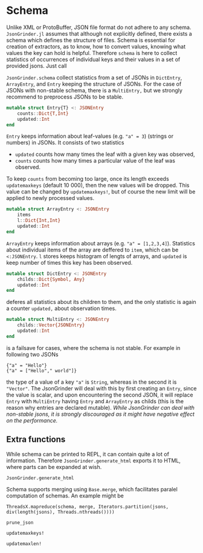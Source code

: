 # Schema

Unlike XML or ProtoBuffer, JSON file format do not adhere to any schema. `JsonGrinder.jl` assumes that although not explicitly defined, there exists a schema which defines the structure of files. Schema is essential for creation of extractors, as to know, how to convert values, knowing what values the key can hold is helpful. Therefore `schema` is here to collect statistics of occurrences of individual keys and their values in a set of provided jsons. Just call 

`JsonGrinder.schema` collect statistics from a set of JSONs in `DictEntry`, `ArrayEntry`,  and `Entry` keeping the structure of JSONs. For the case of JSONs with non-stable schema, there is a `MultiEntry,` but we strongly recommend to preprocess JSONs to be stable.

```julia
mutable struct Entry{T} <: JSONEntry
	counts::Dict{T,Int}
	updated::Int
end
```
`Entry` keeps information about leaf-values (e.g. `"a" = 3`) (strings or numbers) in JSONs. It consists of two statistics
* `updated` counts how many times the leaf with a given key was observed,
* `counts` counts how many times a particular value of the leaf was observed.

To keep `counts` from becoming too large, once its length exceeds `updatemaxkeys` (default 10 000), then the new values will be dropped. This value can be changed by `updatemaxkeys!`, but of course the new limit will be applied to newly processed values.


```julia
mutable struct ArrayEntry <: JSONEntry
	items
	l::Dict{Int,Int}
	updated::Int
end
```
`ArrayEntry` keeps information about arrays (e.g. `"a" = [1,2,3,4]`). Statistics about individual items of the array are deffered to `item`, which can be `<:JSONEntry`. `l` stores keeps histogram of lengts of arrays, and `updated` is keep number of times this key has been observed.


```julia
mutable struct DictEntry <: JSONEntry
	childs::Dict{Symbol, Any}
	updated::Int
end
```
deferes all statistics about its children to them, and the only statistic is again a counter `updated,` about observation times.

```julia
mutable struct MultiEntry <: JSONEntry
	childs::Vector{JSONEntry}
	updated::Int
end
```
is a failsave for cases, where the schema is not stable. For example in following two JSONs
```
{"a" = "Hello"}
{"a" = ["Hello"," world"]}
```
the type of a value of a key `"a"` is `String`, whereas in the second it is `"Vector"`. The JsonGrinder will deal with this by first creating an `Entry`, since the value is scalar, and upon encountering the second JSON, it will replace `Entry` with `MultiEntry` having `Entry` and `ArrayEntry` as childs (this is the reason why entries are declared mutable). *While JsonGrinder can deal with non-stable jsons, it is strongly discouraged as it might have negative effect on the performance.*

## Extra functions

While schema can be printed to REPL, it can contain quite a lot of information. Therefore `JsonGrinder.generate_html` exports it to HTML, where parts can be expanded at wish.

```@docs
JsonGrinder.generate_html
```

Schema supports merging using `Base.merge`, which facilitates paralel computation of schemas. An example might be
```
ThreadsX.mapreduce(schema, merge, Iterators.partition(jsons, div(length(jsons), Threads.nthreads())))
```

```@docs 
prune_json
```

```@docs 
updatemaxkeys!
```

```@docs 
updatemaxlen!
```
